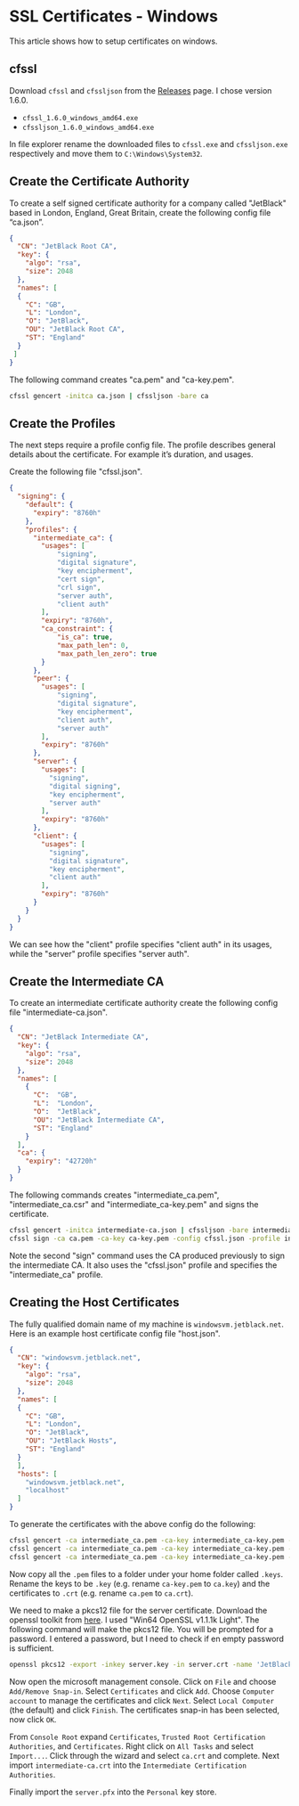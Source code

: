# SSL Certificates - Windows

This article shows how to setup certificates on windows.

## cfssl

Download `cfssl` and `cfssljson` from the
[Releases](https://github.com/cloudflare/cfssl/releases)
page. I chose version 1.6.0.

* `cfssl_1.6.0_windows_amd64.exe`
* `cfssljson_1.6.0_windows_amd64.exe`

In file explorer rename the downloaded files to `cfssl.exe` and
`cfssljson.exe` respectively and move them to `C:\Windows\System32`.

## Create the Certificate Authority

To create a self signed certificate authority for a company called "JetBlack" based in London, England, Great Britain, create the following config file “ca.json”.

```json
{
  "CN": "JetBlack Root CA",
  "key": {
    "algo": "rsa",
    "size": 2048
  },
  "names": [
  {
    "C": "GB",
    "L": "London",
    "O": "JetBlack",
    "OU": "JetBlack Root CA",
    "ST": "England"
  }
 ]
}
```

The following command creates "ca.pem" and "ca-key.pem".

```bash
cfssl gencert -initca ca.json | cfssljson -bare ca
```

## Create the Profiles

The next steps require a profile config file. The profile describes general details about the certificate. For example it’s duration, and usages.

Create the following file "cfssl.json".

```json
{
  "signing": {
    "default": {
      "expiry": "8760h"
    },
    "profiles": {
      "intermediate_ca": {
        "usages": [
            "signing",
            "digital signature",
            "key encipherment",
            "cert sign",
            "crl sign",
            "server auth",
            "client auth"
        ],
        "expiry": "8760h",
        "ca_constraint": {
            "is_ca": true,
            "max_path_len": 0, 
            "max_path_len_zero": true
        }
      },
      "peer": {
        "usages": [
            "signing",
            "digital signature",
            "key encipherment", 
            "client auth",
            "server auth"
        ],
        "expiry": "8760h"
      },
      "server": {
        "usages": [
          "signing",
          "digital signing",
          "key encipherment",
          "server auth"
        ],
        "expiry": "8760h"
      },
      "client": {
        "usages": [
          "signing",
          "digital signature",
          "key encipherment", 
          "client auth"
        ],
        "expiry": "8760h"
      }
    }
  }
}
```

We can see how the "client" profile specifies "client auth" in its usages, while the "server" profile specifies "server auth".

## Create the Intermediate CA

To create an intermediate certificate authority create the following config file "intermediate-ca.json".

```json
{
  "CN": "JetBlack Intermediate CA",
  "key": {
    "algo": "rsa",
    "size": 2048
  },
  "names": [
    {
      "C":  "GB",
      "L":  "London",
      "O":  "JetBlack",
      "OU": "JetBlack Intermediate CA",
      "ST": "England"
    }
  ],
  "ca": {
    "expiry": "42720h"
  }
}
```

The following commands creates "intermediate_ca.pem", "intermediate_ca.csr" and "intermediate_ca-key.pem" and signs the certificate.

```bash
cfssl gencert -initca intermediate-ca.json | cfssljson -bare intermediate_ca
cfssl sign -ca ca.pem -ca-key ca-key.pem -config cfssl.json -profile intermediate_ca intermediate_ca.csr | cfssljson -bare intermediate_ca
```

Note the second "sign" command uses the CA produced previously to sign the intermediate CA. It also uses the "cfssl.json" profile and specifies the "intermediate_ca" profile.

## Creating the Host Certificates

The fully qualified domain name of my machine is `windowsvm.jetblack.net`.
Here is an example host certificate config file "host.json".

```json
{
  "CN": "windowsvm.jetblack.net",
  "key": {
    "algo": "rsa",
    "size": 2048
  },
  "names": [
  {
    "C": "GB",
    "L": "London",
    "O": "JetBlack",
    "OU": "JetBlack Hosts",
    "ST": "England"
  }
  ],
  "hosts": [
    "windowsvm.jetblack.net",
    "localhost"
  ]
}
```

To generate the certificates with the above config do the following:

```bash
cfssl gencert -ca intermediate_ca.pem -ca-key intermediate_ca-key.pem -config cfssl.json -profile=peer host.json | cfssljson -bare peer
cfssl gencert -ca intermediate_ca.pem -ca-key intermediate_ca-key.pem -config cfssl.json -profile=server host.json | cfssljson -bare server
cfssl gencert -ca intermediate_ca.pem -ca-key intermediate_ca-key.pem -config cfssl.json -profile=client host.json | cfssljson -bare client
```

Now copy all the `.pem` files to a folder under your home folder called `.keys`.
Rename the keys to be `.key` (e.g. rename `ca-key.pem` to `ca.key`) and the certificates
to `.crt` (e.g. rename `ca.pem` to `ca.crt`).

We need to make a pkcs12 file for the server certificate. Download the openssl toolkit
from [here](https://slproweb.com/products/Win32OpenSSL.html).
I used "Win64 OpenSSL v1.1.1k Light". The following command will make the pkcs12 file.
You will be prompted for a password. I entered a password, but I need to check if en
empty password is sufficient.

```bash
openssl pkcs12 -export -inkey server.key -in server.crt -name 'JetBlack Server' -out server.pfx
```

Now open the microsoft management console. Click on `File` and choose `Add/Remove Snap-in`.
Select `Certificates` and click `Add`. Choose `Computer account` to manage the certificates
and click `Next`. Select `Local Computer` (the default) and click `Finish`. The certificates
snap-in has been selected, now click `OK`.

From `Console Root` expand `Certificates`, `Trusted Root Certification Authorities`,
and `Certificates`. Right click on `All Tasks` and select `Import...`. Click
through the wizard and select `ca.crt` and complete. Next import `intermediate-ca.crt`
into the `Intermediate Certification Authorities`.

Finally import the `server.pfx` into the `Personal` key store.
